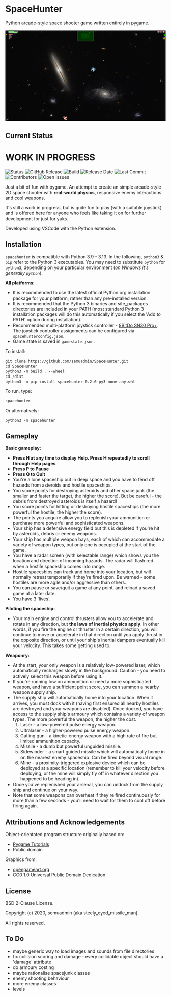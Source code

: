 # SpaceHunter

 Python arcade-style space shooter game written entirely in pygame.


![app screenshot](https://github.com/semuadmin/spacehunter/blob/main/images/screenshot.png?raw=true)

## Current Status

# WORK IN PROGRESS

![Status](https://img.shields.io/pypi/status/spacehunter)
![GitHub Release](https://img.shields.io/github/v/release/semuadmin/spacehunter?include_prereleases)
![Build](https://img.shields.io/github/actions/workflow/status/semuadmin/spacehunter/main.yml?branch=main)
![Release Date](https://img.shields.io/github/release-date-pre/semuadmin/spacehunter)
![Last Commit](https://img.shields.io/github/last-commit/semuadmin/spacehunter)
![Contributors](https://img.shields.io/github/contributors/semuadmin/spacehunter.svg)
![Open Issues](https://img.shields.io/github/issues-raw/semuadmin/spacehunter)

Just a bit of fun with pygame. An attempt to create an simple arcade-style 2D space shooter with **real-world physics**, responsive enemy interactions and cool weapons.

It's still a work in progress, but is quite fun to play (with a suitable joystick) and is offered here for anyone who feels like taking it on for further development for just for yuks.

Developed using VSCode with the Python extension.

## <a name="installation">Installation</a>

`spacehunter` is compatible with Python 3.9 - 3.13. In the following, `python3` & `pip` refer to the Python 3 executables. You may need to substitute `python` for `python3`, depending on your particular environment (*on Windows it's generally `python`*).

**All platforms**:

- It is recommended to use the latest official Python.org installation package for your platform, rather than any pre-installed version.
- It is recommended that the Python 3 binaries and site_packages directories are included in your PATH (most standard Python 3 installation packages will do this automatically if you select the 'Add to PATH' option during installation).
- Recommended multi-platform joystick controller - [8BitDo SN30 Pro+](https://www.8bitdo.com/sn30-pro-g-classic-or-sn30-pro-sn/). The joystick controller assignments can be configured via `spacehunterconfig.json`.
- Game state is saved in `gamestate.json`.

To install:

```shell
git clone https://github.com/semuadmin/SpaceHunter.git
cd SpaceHunter
python3 -m build . --wheel
cd /dist
python3 -m pip install spacehunter-0.2.0-py3-none-any.whl
```

To run, type:

```shell
spacehunter
```

Or alternatively:

```shell
python3 -m spacehunter
```

## Gameplay

**Basic gameplay:**

- **Press H at any time to display Help. Press H repeatedly to scroll through Help pages**.
- **Press P to Pause**
- **Press Q to Quit**
- You're a lone spaceship out in deep space and you have to fend off hazards from asteroids and hostile spaceships.
- You score points for destroying asteroids and other space junk (the smaller and faster the target, the higher the score). But be careful - the debris from destroyed asteroids is itself a hazard!
- You score points for hitting or destroying hostile spaceships (the more powerful the hostile, the higher the score).
- The points you acquire allow you to replenish your ammunition or purchase more powerful and sophisticated weapons.
- Your ship has a defensive energy field but this is depleted if you're hit by asteroids, debris or enemy weapons.
- Your ship has multiple weapon bays, each of which can accommodate a variety of weapon types, but only one is occupied at the start of the game.
- You have a radar screen (with selectable range) which shows you the location and direction of incoming hazards. The radar will flash red when a hostile spaceship comes into range.
- Hostile spaceships can track and home into your location, but will normally retreat temporarily if they're fired upon. Be warned - some hostiles are more agile and/or aggressive than others.
- You can pause or save/quit a game at any point, and reload a saved game at a later date.
- You have 3 'lives'.

**Piloting the spaceship:**

- Your main engine and control thrusters allow you to accelerate and rotate in any direction, but **the laws of inertial physics apply**. In other words, if you fire the engine or thruster in a certain direction, you will continue to move or accelerate in that direction until you apply thrust in the opposite direction, or until your ship's inertial dampers eventually kill your velocity. This takes some getting used to.

**Weaponry:**

- At the start, your only weapon is a relatively low-powered laser, which automatically recharges slowly in the background. Caution - you need to actively select this weapon before using it.
- If you're running low on ammunition or need a more sophisticated weapon, and have a sufficient point score, you can summon a nearby weapon supply ship.
- The supply ship will automatically home into your location. When it arrives, you must dock with it (having first ensured all nearby hostiles are destroyed and your weapons are disabled). Once docked, you have access to the supply ship's armoury which contains a variety of weapon types. The more powerful the weapon, the higher the cost.
  1. Laser - a low-powered pulse energy weapon.
  1. Ultralaser - a higher-powered pulse energy weapon.
  1. Gatling gun - a kinetic-energy weapon with a high rate of fire but limited ammunition capacity.
  1. Missile - a dumb but powerful unguided missile.
  1. Sidewinder - a smart guided missile which will automatically home in on the nearest enemy spaceship. Can be fired beyond visual range.
  1. Mine - a proximity-triggered explosive device which can be deployed at a specific location (remember to kill your velocity before deploying, or the mine will simply fly off in whatever direction you happened to be heading in).
- Once you've replenished your arsenal, you can undock from the supply ship and continue on your way.
- Note that some weapons can overheat if they're fired continuously for more than a few seconds - you'll need to wait for them to cool off before firing again.

## Attributions and Acknowledgements

Object-orientated program structure originally based on:

* [Pygame Tutorials](http://pygametutorials.wikidot.com/tutorials-basic)
* Public domain

Graphics from:

* [opengameart.org](http://opengameart.org/content/space-shooter-redux)
* CC0 1.0 Universal Public Domain Dedication

## License

BSD 2-Clause License.

Copyright (c) 2020, semuadmin (aka steely_eyed_missile_man).

All rights reserved.

## To Do

* maybe generic way to load images and sounds from file directories
* fix collision scoring and damage - every collidable object should have a 'damage' attribute
* do armoury costing
* maybe rationalise spacejunk classes
* enemy shooting behaviour
* more enemy classes
* levels


